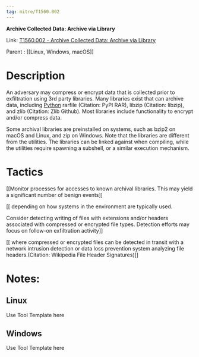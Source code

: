 ```yaml
---
tag: mitre/T1560.002
---
```


**Archive Collected Data: Archive via Library**

Link: [T1560.002 - Archive Collected Data: Archive via Library](https://attack.mitre.org/techniques/T1560/002)

Parent : [[Linux, Windows, macOS]]


# Description

An adversary may compress or encrypt data that is collected prior to exfiltration using 3rd party libraries. Many libraries exist that can archive data, including [Python](https://attack.mitre.org/techniques/T1059/006) rarfile (Citation: PyPI RAR), libzip (Citation: libzip), and zlib (Citation: Zlib Github). Most libraries include functionality to encrypt and/or compress data.

Some archival libraries are preinstalled on systems, such as bzip2 on macOS and Linux, and zip on Windows. Note that the libraries are different from the utilities. The libraries can be linked against when compiling, while the utilities require spawning a subshell, or a similar execution mechanism.

# Tactics


[[Monitor processes for accesses to known archival libraries. This may yield a significant number of benign events]]

[[ depending on how systems in the environment are typically used.

Consider detecting writing of files with extensions and/or headers associated with compressed or encrypted file types. Detection efforts may focus on follow-on exfiltration activity]]

[[ where compressed or encrypted files can be detected in transit with a network intrusion detection or data loss prevention system analyzing file headers.(Citation: Wikipedia File Header Signatures)]]


# Notes:

## Linux

Use Tool Template here

## Windows

Use Tool Template here